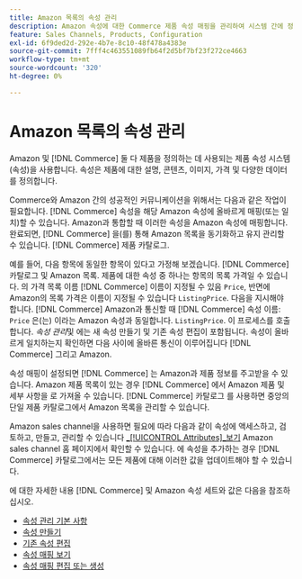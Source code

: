 ```yaml
---
title: Amazon 목록의 속성 관리
description: Amazon 속성에 대한 Commerce 제품 속성 매핑을 관리하여 시스템 간에 정확한 제품 정보를 제공할 수 있습니다.
feature: Sales Channels, Products, Configuration
exl-id: 6f9ded2d-292e-4b7e-8c10-48f478a4383e
source-git-commit: 7fff4c463551089fb64f2d5bf7bf23f272ce4663
workflow-type: tm+mt
source-wordcount: '320'
ht-degree: 0%

---
```


# Amazon 목록의 속성 관리

Amazon 및 [!DNL Commerce] 둘 다 제품을 정의하는 데 사용되는 제품 속성 시스템(속성)을 사용합니다. 속성은 제품에 대한 설명, 콘텐츠, 이미지, 가격 및 다양한 데이터를 정의합니다.

Commerce와 Amazon 간의 성공적인 커뮤니케이션을 위해서는 다음과 같은 작업이 필요합니다. [!DNL Commerce] 속성을 해당 Amazon 속성에 올바르게 매핑(또는 일치)할 수 있습니다. Amazon과 통합할 때 이러한 속성을 Amazon 속성에 매핑합니다. 완료되면, [!DNL Commerce] 을(를) 통해 Amazon 목록을 동기화하고 유지 관리할 수 있습니다. [!DNL Commerce] 제품 카탈로그.

예를 들어, 다음 항목에 동일한 항목이 있다고 가정해 보겠습니다. [!DNL Commerce] 카탈로그 및 Amazon 목록. 제품에 대한 속성 중 하나는 항목의 목록 가격일 수 있습니다. 의 가격 목록 이름 [!DNL Commerce] 이름이 지정될 수 있음 `Price`, 반면에 Amazon의 목록 가격은 이름이 지정될 수 있습니다 `ListingPrice`. 다음을 지시해야 합니다. [!DNL Commerce] Amazon과 통신할 때 [!DNL Commerce] 속성 이름: `Price` 은(는) 이라는 Amazon 속성과 동일합니다. `ListingPrice`. 이 프로세스를 호출합니다. _속성 관리_&#x200B;및 에는 새 속성 만들기 및 기존 속성 편집이 포함됩니다. 속성이 올바르게 일치하는지 확인하면 다음 사이에 올바른 통신이 이루어집니다 [!DNL Commerce] 그리고 Amazon.

속성 매핑이 설정되면 [!DNL Commerce] 는 Amazon과 제품 정보를 주고받을 수 있습니다. Amazon 제품 목록이 있는 경우 [!DNL Commerce] 에서 Amazon 제품 및 세부 사항을 로 가져올 수 있습니다. [!DNL Commerce] 카탈로그 를 사용하면 중앙의 단일 제품 카탈로그에서 Amazon 목록을 관리할 수 있습니다.

Amazon sales channel을 사용하면 필요에 따라 다음과 같이 속성에 액세스하고, 검토하고, 만들고, 관리할 수 있습니다 [_[!UICONTROL Attributes]_보기](./attributes-view.md) Amazon sales channel 홈 페이지에서 확인할 수 있습니다. 에 속성을 추가하는 경우 [!DNL Commerce] 카탈로그에서는 모든 제품에 대해 이러한 값을 업데이트해야 할 수 있습니다.

에 대한 자세한 내용 [!DNL Commerce] 및 Amazon 속성 세트와 값은 다음을 참조하십시오.

- [속성 관리 기본 사항](https://experienceleague.adobe.com/docs/commerce-admin/catalog/product-attributes/product-attributes.html)
- [속성 만들기](./creating-attributes.md#create-an-attribute)
- [기존 속성 편집](./creating-attributes.md#edit-an-attribute)
- [속성 매핑 보기](./amazon-matching-attributes-values.md)
- [속성 매핑 편집 또는 생성](./amazon-manually-update-incomplete-listing.md)
